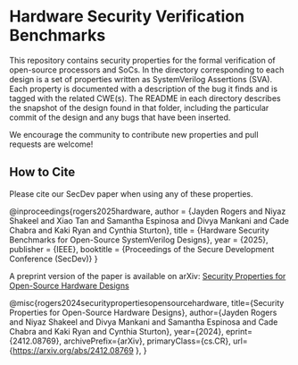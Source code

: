 # Hardware Security Verification Benchmarks
This repository contains security properties for the formal verification of open-source processors and SoCs. In the directory corresponding to each design is a set of properties written as SystemVerilog Assertions (SVA). Each property is documented with a description of the bug it finds and is tagged with the related CWE(s). The README in each directory describes the snapshot of the design found in that folder, including the particular commit of the design and any bugs that have been inserted.

We encourage the community to contribute new properties and pull requests are welcome!

## How to Cite
Please cite our SecDev paper when using any of these properties.

@inproceedings{rogers2025hardware,
author = {Jayden Rogers and Niyaz Shakeel and Xiao Tan and Samantha Espinosa and Divya Mankani and Cade Chabra and Kaki Ryan and Cynthia Sturton},
title = {Hardware Security Benchmarks for Open-Source SystemVerilog Designs},
year = {2025},
publisher = {IEEE},
booktitle = {Proceedings of the Secure Development Conference (SecDev)}
}

A preprint version of the paper is available on arXiv: 
[Security Properties for Open-Source Hardware Designs](https://arxiv.org/abs/2412.08769)

@misc{rogers2024securitypropertiesopensourcehardware,
      title={Security Properties for Open-Source Hardware Designs}, 
      author={Jayden Rogers and Niyaz Shakeel and Divya Mankani and Samantha Espinosa and Cade Chabra and Kaki Ryan and Cynthia Sturton},
      year={2024},
      eprint={2412.08769},
      archivePrefix={arXiv},
      primaryClass={cs.CR},
      url={https://arxiv.org/abs/2412.08769 }, 
}
 
